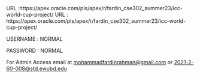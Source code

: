

<table>
<tr>URL       :</tr>
<tr>https://apex.oracle.com/pls/apex/r/fardin_cse302_summer23/icc-world-cup-project/</tr>
URL       : https://apex.oracle.com/pls/apex/r/fardin_cse302_summer23/icc-world-cup-project/

USERNAME  : NORMAL

PASSWORD  : NORMAL


For Admin Access email at mohammadfardinrahman@gmail.com or 2021-2-60-008@std.ewubd.edu
